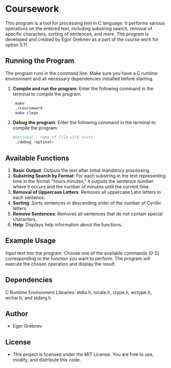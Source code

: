 # Coursework

This program is a tool for processing text in C language. It performs various operations on the entered text, including substring search, removal of specific characters, sorting of sentences, and more. The program is developed and created by Egor Grebnev as a part of the course work for option 5.11.

## Running the Program

The program runs in the command line. Make sure you have a C runtime environment and all necessary dependencies installed before starting.

1. **Compile and run the program**: Enter the following command in the terminal to compile the program:
   ```sh
    make     
    ./coursework
    make clean

4. **Debug the program**: Enter the following command in the terminal to compile the program:
   ```sh
   #optional - name of file with tests
    ./debug <optinal>    
## Available Functions

1. **Basic Output**: Outputs the text after initial mandatory processing.
2. **Substring Search by Format**: For each substring in the text representing time in the format "hours:minutes," it outputs the sentence number where it occurs and the number of minutes until the current time.
3. **Removal of Uppercase Letters**: Removes all uppercase Latin letters in each sentence.
4. **Sorting**: Sorts sentences in descending order of the number of Cyrillic letters.
5. **Remove Sentences**: Removes all sentences that do not contain special characters.
6. **Help**: Displays help information about the functions.

## Example Usage

Input text into the program.
Choose one of the available commands (0-5) corresponding to the function you want to perform.
The program will execute the chosen operation and display the result.

## Dependencies

C Runtime Environment
Libraries: stdio.h, locale.h, ctype.h, wctype.h, wchar.h, and stdarg.h

## Author

- Egor Grebnev

## License

- This project is licensed under the MIT License. You are free to use, modify, and distribute this code.
